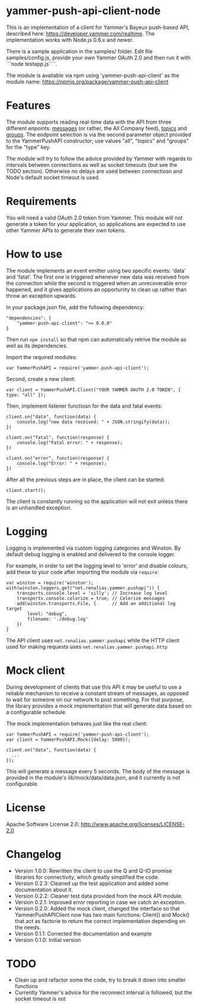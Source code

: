 yammer-push-api-client-node
===========================

This is an implementation of a client for Yammer's Bayeux push-based API, described here: https://developer.yammer.com/realtime. The implementation works with Node.js 0.6.x and newer.

There is a sample application in the samples/ folder. Edit file samples/config.js, provide your own Yammer OAuth 2.0 and then run it with ```node testapp.js````.

The module is available via npm using 'yammer-push-api-client' as the module name: https://npmjs.org/package/yammer-push-api-client

Features
========
The module supports reading real-time data with the API from three different enpoints: [messages](https://developer.yammer.com/api/#message-viewing) (or rather, the All Company feed), [topics](https://developer.yammer.com/api/#topics) and [groups](https://developer.yammer.com/api/#groups). The endpoint selection is via the second parameter object provided to the YammerPushAPI constructor; use values "all", "topics" and "groups" for the "type" key.

The module will try to follow the advice provided by Yammer with regards to intervals between connections as well as socket timeouts (but see the TODO section). Otherwise no delays are used between connectiosn and Node's default socket timeout is used.

Requirements
============
You will need a valid OAuth 2.0 token from Yammer. This module will not generate a token for your application, so applications are expected to use other Yammer APIs to generate their own tokens.

How to use
==========
The module implements an event emitter using two specific events: 'data' and 'fatal'. The first one is triggered whenever new data was received from the connection while the second is triggered when an unrecoverable error happened, and it gives applications an opportunity to clean up rather than throw an exception upwards.

In your package.json file, add the following dependency:

```
"dependencies": {
	"yammer-push-api-client": ">= 0.0.0"
}
```

Then run ```npm install``` so that npm can automatically retrive the module as well as its dependencies.

Import the required modules:

```
var YammerPushAPI = require('yammer-push-api-client');
```

Second, create a new client:

```
var client = YammerPushAPI.Client("YOUR YAMMER OAUTH 2.0 TOKEN", { type: "all" });
```

Then, implement listener functiosn for the data and fatal events:

```
client.on("data", function(data) {
	console.log("new data received: " + JSON.stringify(data));
})

client.on("fatal", function(response) {
	console.log("Fatal error: " + response);
})

client.on("error", function(response) {
	console.log("Error: " + response);
})
```

After all the previous steps are in place, the client can be started:

```
client.start();
```

The client is constantly running so the application will not exit unless there is an unhandled exception.

Logging
=======
Logging is implemented via custom logging categories and Winston. By default debug logging is enabled and
delivered to the console logger. 

For example, in order to set the logging level to 'error' and disable colours, add these to your code after
importing the module via ```require```:

```
var winston = require('winston');
with(winston.loggers.get("net.renalias.yammer.pushapi")) {
	transports.console.level = 'silly';	// Increase log level
    transports.console.colorize = true;	// Colorize messages
    add(winston.transports.File, {		// Add an additional log target
		level: "debug",
		filename: './debug.log' 
	})
}
```

The API client uses ```net.renalias.yammer.pushapi``` while the HTTP client used for making requests uses
```net.renalias.yammer.pushapi.http```

Mock client
===========
During development of clients that use this API it may be useful to use a reliable mechanism to receive a constant stream of messages, as opposed
to wait for someone on our network to post something. For that purpose, the library provides a mock implementation that will generate data based on a
configurable schedule.

The mock implementation behaves just like the real client:

```
var YammerPushAPI = require('yammer-push-api-client');
var client = YammerPushAPI.Mock({delay: 5000});

client.on("data", function(data) {
  ...
});
```

This will generate a message every 5 seconds. The body of the message is provided in the module's lib/mock/data/data.json, and it currently is
not configurable.

License
=======
Apache Software License 2.0: http://www.apache.org/licenses/LICENSE-2.0

Changelog
=========
* Version 1.0.0: Rewritten the client to use the Q and Q-IO promise libraries for connectivity, which greatly simplified the code.
* Version 0.2.3: Cleaned up the test application and added some documentation about it.
* Version 0.2.2: Cleaner test data provided from the mock API module.
* Version 0.2.1: Improved error reporting in case we catch an exception.
* Version 0.2.0: Added the mock client, changed the interface so that YammerPushAPIClient now has two main functions: Client() and Mock() that act as factorie to return the correct implementation depending on the needs.
* Version 0.1.1: Corrected the documentation and example
* Version 0.1.0: Initial version

TODO
====
* Clean up and refactor some the code, try to break it down into smaller functions
* Currently Yammer's advice for the reconnect interval is followed, but the socket timeout is not
